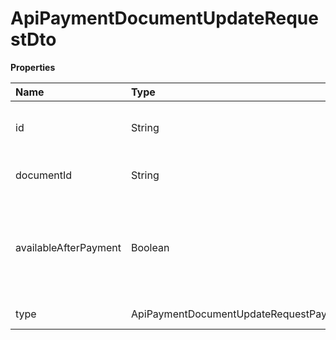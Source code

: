 # ApiPaymentDocumentUpdateRequestDto

**Properties**

| Name                  | Type                                               | Required | Description                                                       |
| :-------------------- | :------------------------------------------------- | :------- | :---------------------------------------------------------------- |
| id                    | String                                             | ✅       | Unique payment identifier in Asaas                                |
| documentId            | String                                             | ✅       | Unique document identifier                                        |
| availableAfterPayment | Boolean                                            | ✅       | true to make the file available only after receipt of the payment |
| type                  | ApiPaymentDocumentUpdateRequestPaymentDocumentType | ✅       | Document type                                                     |

<!-- This file was generated by liblab | https://liblab.com/ -->
